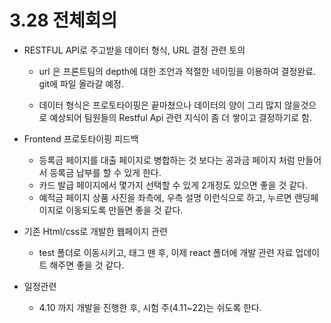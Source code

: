 # 3.28 전체회의

- RESTFUL API로 주고받을 데이터 형식, URL 결정 관련 토의

  - url 은 프론트팀의 depth에 대한 조언과 적절한 네이밍을 이용하여 결정완료. git에 파일 올라갈 예정.

  - 데이터 형식은 프로토타이핑은 끝마쳤으나 데이터의 양이 그리 많지 않을것으로 예상되어 팀원들의 Restful Api 관련 지식이 좀 더 쌓이고 결정하기로 함.

- Frontend 프로토타이핑 피드백

  - 등록금 페이지를 대출 페이지로 병합하는 것 보다는 공과금 페이지 처럼 만들어서 등록금 납부를 할 수 있게 한다.
  - 카드 발급 페이지에서 몇가지 선택할 수 있게 2개정도 있으면 좋을 것 같다.
  - 예적금 페이지 상품 사진을 좌측에, 우측 설명 이런식으로 하고, 누르면 랜딩페이지로 이동되도록 만들면 좋을 것 같다.

- 기존 Html/css로 개발한 웹페이지 관련

  - test 폴더로 이동시키고, 태그 뗀 후, 이제 react 폴더에 개발 관련 자료 업데이트 해주면 좋을 것 같다.

- 일정관련
  - 4.10 까지 개발을 진행한 후, 시험 주(4.11~22)는 쉬도록 한다.
